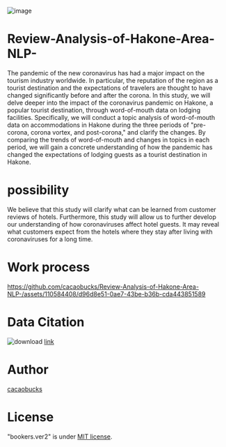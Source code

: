 ![image](https://github.com/cacaobucks/Review-Analysis-of-Hakone-Area-NLP-/assets/110584408/342d3a48-a0e9-41d2-bc20-6b0d08029405)


# Review-Analysis-of-Hakone-Area-NLP-


The pandemic of the new coronavirus has had a major impact on the tourism industry worldwide. In particular, the reputation of the region as a tourist destination and the expectations of travelers are thought to have changed significantly before and after the corona. In this study, we will delve deeper into the impact of the coronavirus pandemic on Hakone, a popular tourist destination, through word-of-mouth data on lodging facilities. Specifically, we will conduct a topic analysis of word-of-mouth data on accommodations in Hakone during the three periods of "pre-corona, corona vortex, and post-corona," and clarify the changes. By comparing the trends of word-of-mouth and changes in topics in each period, we will gain a concrete understanding of how the pandemic has changed the expectations of lodging guests as a tourist destination in Hakone.
 
# possibility
We believe that this study will clarify what can be learned from customer reviews of hotels. Furthermore, this study will allow us to further develop our understanding of how coronaviruses affect hotel guests. It may reveal what customers expect from the hotels where they stay after living with coronaviruses for a long time.


# Work process
https://github.com/cacaobucks/Review-Analysis-of-Hakone-Area-NLP-/assets/110584408/d96d8e51-0ae7-43be-b36b-cda443851589






# Data Citation
![download](https://github.com/cacaobucks/Review-Analysis-of-Hakone-Area-NLP-/assets/110584408/79b4c813-186b-424a-8d0e-0555776598a4)
[link](https://www.jalan.net/)

# Author
 
 [cacaobucks](https://github.com/cacaobucks)

 
# License
 
"bookers.ver2" is under [MIT license](https://en.wikipedia.org/wiki/MIT_License).
